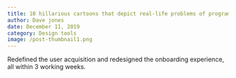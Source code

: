 ```yaml
---
title: 10 hillarious cartoons that depict real-life problems of programmers
author: Dave jones
date: December 11, 2019
category: Design tools
image: /post-thumbnail1.png
---
```


Redefined the user acquisition and redesigned the onboarding experience, all within 3 working weeks.
